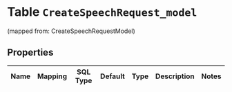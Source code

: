 
# Table `CreateSpeechRequest_model`
(mapped from: CreateSpeechRequestModel)

## Properties
Name | Mapping | SQL Type | Default | Type | Description | Notes
---- | ------- | -------- | ------- | ---- | ----------- | -----


